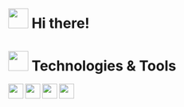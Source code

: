 <h1><img src="" width="40" height="40"> Hi there!</h1> 

<h1><img src="" width="40" height="40"> Technologies & Tools</h1>

<img src="https://cdn.jsdelivr.net/gh/devicons/devicon/icons/csharp/csharp-original.svg" width="30" height="30" align="center" ></img>
<img src="https://cdn.jsdelivr.net/gh/devicons/devicon/icons/dotnetcore/dotnetcore-original.svg" width="30" height="30" align="center" ></img>
<img src="https://cdn.jsdelivr.net/gh/devicons/devicon/icons/postgresql/postgresql-original.svg" width="30" height="30" align="center"></img>
<img src="https://cdn.jsdelivr.net/gh/devicons/devicon/icons/visualstudio/visualstudio-plain.svg" width="30" height="30" align="center"></img>
